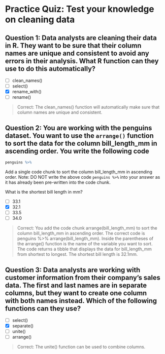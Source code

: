 # Practice Quiz: Test your knowledge on cleaning data

## **Question 1**: Data analysts are cleaning their data in R. They want to be sure that their column names are unique and consistent to avoid any errors in their analysis. What R function can they use to do this automatically?

- [ ] clean_names()
- [ ] select()
- [x] rename_with()
- [ ] rename()

> Correct: The clean_names() function will automatically make sure that column names are unique and consistent.

## **Question 2**: You are working with the penguins dataset. You want to use the `arrange()` function to sort the data for the column bill_length_mm in ascending order. You write the following code

   ```r
   penguins %>%
   ```

   Add a single code chunk to sort the column bill_length_mm in ascending order. Note: DO NOT write the above code `penguins %>%` into your answer as it has already been pre-written into the code chunk.

   What is the shortest bill length in mm?

- [ ] 33.1
- [x] 32.1
- [ ] 33.5
- [ ] 34.0

> Correct: You add the code chunk arrange(bill_length_mm) to sort the column bill_length_mm in ascending order. The correct code is penguins %>% arrange(bill_length_mm). Inside the parentheses of the arrange() function is the name of the variable you want to sort. The code returns a tibble that displays the data for bill_length_mm from shortest to longest. The shortest bill length is 32.1mm.

## **Question 3**: Data analysts are working with customer information from their company’s sales data. The first and last names are in separate columns, but they want to create one column with both names instead. Which of the following functions can they use?

- [ ] select()
- [x] separate()
- [ ] unite()
- [ ] arrange()

> Correct: The unite() function can be used to combine columns.
